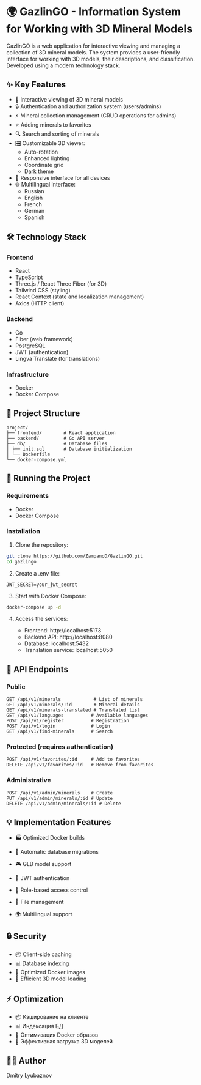 # 🌍 GazlinGO - Information System for Working with 3D Mineral Models

GazlinGO is a web application for interactive viewing and managing a collection of 3D mineral models. The system provides a user-friendly interface for working with 3D models, their descriptions, and classification. Developed using a modern technology stack.

## ✨ Key Features

- 👀 Interactive viewing of 3D mineral models
- 🔒 Authentication and authorization system (users/admins)
- ⚡ Mineral collection management (CRUD operations for admins)
- ⭐ Adding minerals to favorites
- 🔍 Search and sorting of minerals
- 🎛️ Customizable 3D viewer:
  - Auto-rotation
  - Enhanced lighting
  - Coordinate grid
  - Dark theme
- 📱 Responsive interface for all devices
- 🌐 Multilingual interface:
  - Russian
  - English
  - French
  - German
  - Spanish

## 🛠️ Technology Stack

### Frontend
- React
- TypeScript
- Three.js / React Three Fiber (for 3D)
- Tailwind CSS (styling)
- React Context (state and localization management)
- Axios (HTTP client)

### Backend
- Go
- Fiber (web framework)
- PostgreSQL
- JWT (authentication)
- Lingva Translate (for translations)

### Infrastructure
- Docker
- Docker Compose

## 📁 Project Structure


```
project/
├── frontend/        # React application
├── backend/         # Go API server
├── db/              # Database files
│ ├── init.sql       # Database initialization
│ └── Dockerfile
└── docker-compose.yml
```

## 🚀 Running the Project

### Requirements
- Docker
- Docker Compose

### Installation

1. Clone the repository:
```bash
git clone https://github.com/ZampanoD/GazlinGO.git
cd gazlingo
```

2. Create a .env file:
```env
JWT_SECRET=your_jwt_secret
```

3. Start with Docker Compose:
```bash
docker-compose up -d
```

4. Access the services:

     - Frontend: http://localhost:5173
      - Backend API: http://localhost:8080
      - Database: localhost:5432
      - Translation service: localhost:5050

## 🔌 API Endpoints

### Public
```
GET /api/v1/minerals            # List of minerals
GET /api/v1/minerals/:id        # Mineral details
GET /api/v1/minerals-translated # Translated list
GET /api/v1/languages          # Available languages
POST /api/v1/register          # Registration
POST /api/v1/login             # Login
GET /api/v1/find-minerals      # Search
```

### Protected (requires authentication)
```
POST /api/v1/favorites/:id     # Add to favorites
DELETE /api/v1/favorites/:id   # Remove from favorites
```

### Administrative
```
POST /api/v1/admin/minerals    # Create
PUT /api/v1/admin/minerals/:id # Update
DELETE /api/v1/admin/minerals/:id # Delete
```

## 💡 Implementation Features

- 🏭 Optimized Docker builds

- 🔄 Automatic database migrations

- 🎮 GLB model support
- 🔐 JWT authentication

- 👥 Role-based access control

- 📁 File management

- 🌍 Multilingual support

## 🔒 Security

- 📦 Client-side caching
- 📊 Database indexing
- 🚀 Optimized Docker images
- 🎯 Efficient 3D model loading



## ⚡ Optimization

- 📦 Кэширование на клиенте
- 📊 Индексация БД
- 🚀 Оптимизация Docker образов
- 🎯 Эффективная загрузка 3D моделей

## 👨‍💻 Author

Dmitry Lyubaznov
